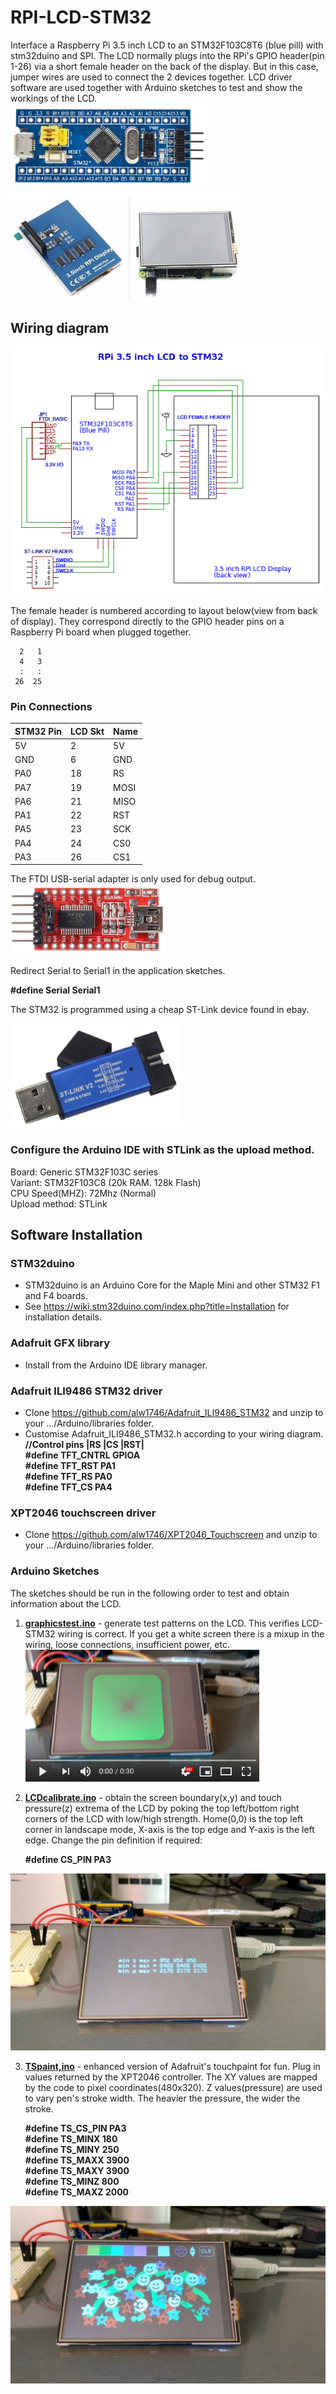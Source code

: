 # RPI-LCD-STM32
Interface a Raspberry Pi 3.5 inch LCD to an STM32F103C8T6 (blue pill) with stm32duino and SPI. The LCD  normally plugs into the RPi's GPIO header(pin 1-26) via a short female header on the back of the display. But in this case, jumper wires are used to connect the 2 devices together. LCD driver software are used together with Arduino sketches to test and show the  workings of the LCD.  
  ![STM32F103C8T6](images/bluepill.png)
  ![RPI 3.5 inch LCD](images/LCD.png)
## Wiring diagram
  ![LCD_STM32 wiring](images/Wiring.png)

The female header is numbered according to layout below(view from back of display). They correspond directly to the GPIO header pins on a Raspberry Pi board when plugged together.

      2   1
      4   3
      :   :
     26  25

### Pin Connections
|STM32 Pin|LCD Skt|Name |
|---------|-------|-----|
|5V       |2      |5V   |
|GND      |6      |GND  |
|PA0      |18     |RS   |
|PA7      |19     |MOSI |
|PA6      |21     |MISO |
|PA1      |22     |RST  |
|PA5      |23     |SCK  |
|PA4      |24     |CS0  |
|PA3      |26     |CS1  |  

The FTDI USB-serial adapter is only used for debug output.  
  ![USB-serial adapter](images/USBSerialAdapter.png)

Redirect Serial to Serial1 in the application sketches.

  **#define Serial Serial1**

The STM32 is programmed using a cheap ST-Link device found in ebay.

![ST-LINK V2](images/stlinkv2.png)

### Configure the Arduino IDE with STLink as the upload method.

Board: Generic STM32F103C series  
Variant: STM32F103C8 (20k RAM. 128k Flash)  
CPU Speed(MHZ): 72Mhz (Normal)  
Upload method: STLink

## Software Installation
### STM32duino
- STM32duino is an Arduino Core for the Maple Mini and other STM32 F1 and F4 boards.
- See https://wiki.stm32duino.com/index.php?title=Installation for installation details.
### Adafruit GFX library
- Install from the Arduino IDE library manager.
### Adafruit ILI9486 STM32 driver
- Clone https://github.com/alw1746/Adafruit_ILI9486_STM32 and unzip to your .../Arduino/libraries folder.
- Customise Adafruit_ILI9486_STM32.h according to your wiring diagram.  
  **//Control pins |RS |CS |RST|  
  #define TFT_CNTRL      GPIOA  
  #define TFT_RST        PA1  
  #define TFT_RS         PA0  
  #define TFT_CS         PA4**

### XPT2046 touchscreen driver
- Clone https://github.com/alw1746/XPT2046_Touchscreen and unzip to your .../Arduino/libraries folder.

### Arduino Sketches
The sketches should be run in the following order to test and obtain information about the LCD.

1. **[graphicstest.ino](https://github.com/alw1746/Adafruit_ILI9486_STM32/blob/master/examples/graphicstest/graphicstest.ino)** - generate test patterns on the LCD. This verifies LCD-STM32 wiring is correct. If you get a white screen there is a mixup in the wiring, loose connections, insufficient power, etc.  
[![graphictest output](images/grtestvid.png)](https://www.youtube.com/watch?v=hBzeoJun87o&t=2s)

2. **[LCDcalibrate.ino](https://github.com/alw1746/XPT2046_Touchscreen/blob/master/examples/LCDcalibrate/LCDcalibrate.ino)** - obtain the screen boundary(x,y) and touch pressure(z) extrema of the LCD by poking the top left/bottom right  corners of the LCD with low/high strength. Home(0,0) is the top left corner in landscape mode, X-axis is the top edge and Y-axis is the left edge. Change the pin definition if required:  

   **#define CS_PIN  PA3**

![LCDcalibrate output](images/LCDcalibrate.jpg)

3. **[TSpaint,ino](https://github.com/alw1746/XPT2046_Touchscreen/blob/master/examples/TSpaint/TSpaint.ino)** - enhanced version of Adafruit's touchpaint for fun. Plug in values returned by the XPT2046 controller. The XY values are mapped by the code to pixel coordinates(480x320). Z values(pressure) are used to vary  pen's stroke width. The heavier the pressure, the wider the stroke.

   **#define TS_CS_PIN PA3  
   #define TS_MINX 180  
   #define TS_MINY 250  
   #define TS_MAXX 3900  
   #define TS_MAXY 3900  
   #define TS_MINZ 800  
   #define TS_MAXZ 2000**

![TSpaint output](images/TSpaint.jpg)


